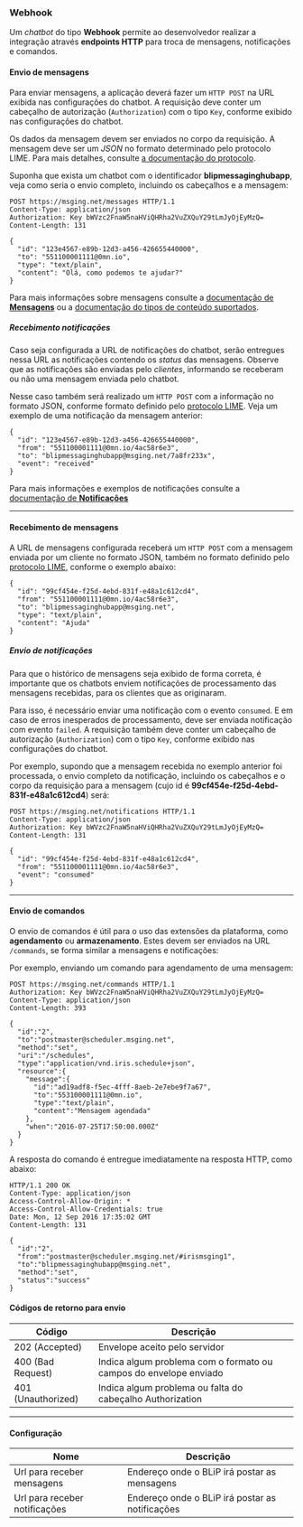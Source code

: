 ### Webhook

Um *chatbot* do tipo **Webhook** permite ao desenvolvedor realizar a integração através **endpoints HTTP** para troca de mensagens, notificações e comandos.

#### Envio de mensagens

Para enviar mensagens, a aplicação deverá fazer um `HTTP POST` na URL exibida nas configurações do chatbot. A requisição deve conter um cabeçalho de autorização (`Authorization`) com o tipo `Key`, conforme exibido nas configurações do chatbot.

Os dados da mensagem devem ser enviados no corpo da requisição. A mensagem deve ser um *JSON* no formato determinado pelo protocolo LIME. Para mais detalhes, consulte [a documentação do protocolo](http://limeprotocol.org/#message).

Suponha que exista um chatbot com o identificador **blipmessaginghubapp**, veja como seria o envio completo, incluindo os cabeçalhos e a mensagem:
```
POST https://msging.net/messages HTTP/1.1
Content-Type: application/json
Authorization: Key bWVzc2FnaW5naHViQHRha2VuZXQuY29tLmJyOjEyMzQ=
Content-Length: 131

{
  "id": "123e4567-e89b-12d3-a456-426655440000",
  "to": "551100001111@0mn.io",
  "type": "text/plain",
  "content": "Olá, como podemos te ajudar?"
}
```
Para mais informações sobre mensagens consulte a [documentação de **Mensagens**](.#/docs/concepts/messages) ou a [documentação do tipos de conteúdo suportados](.#/docs/content-types).

##### Recebimento notificações
Caso seja configurada a URL de notificações do chatbot, serão entregues nessa URL as notificações contendo os _status_ das mensagens. Observe que as notificações são enviadas pelo *clientes*, informando se receberam ou não uma mensagem enviada pelo chatbot.

Nesse caso também será realizado um `HTTP POST` com a informação no formato JSON, conforme formato definido pelo [protocolo LIME](http://limeprotocol.org/#notification). Veja um exemplo de uma notificação da mensagem anterior:
```
{
  "id": "123e4567-e89b-12d3-a456-426655440000",
  "from": "551100001111@0mn.io/4ac58r6e3",
  "to": "blipmessaginghubapp@msging.net/7a8fr233x",
  "event": "received"
}
```
Para mais informações e exemplos de notificações consulte a [documentação de **Notificações**](.#/docs/concepts/notifications)

---

#### Recebimento de mensagens

A URL de mensagens configurada receberá um `HTTP POST` com a mensagem enviada por um cliente no formato JSON, também no formato definido pelo [protocolo LIME](http://limeprotocol.org/#message), conforme o exemplo abaixo:
```
{
  "id": "99cf454e-f25d-4ebd-831f-e48a1c612cd4",
  "from": "551100001111@0mn.io/4ac58r6e3",
  "to": "blipmessaginghubapp@msging.net",
  "type": "text/plain",
  "content": "Ajuda"
}
```

##### Envio de notificações

Para que o histórico de mensagens seja exibido de forma correta, é importante que os chatbots enviem notificações de processamento das mensagens recebidas, para os clientes que as originaram. 

Para isso, é necessário enviar uma notificação com o evento `consumed`. E em caso de erros inesperados de processamento, deve ser enviada notificação com evento `failed`. A requisição também deve conter um cabeçalho de autorização (`Authorization`) com o tipo `Key`, conforme exibido nas configurações do chatbot.

Por exemplo, supondo que a mensagem recebida no exemplo anterior foi processada, o envio completo da notificação, incluindo os cabeçalhos e o corpo da requisição para a mensagem (cujo id é **99cf454e-f25d-4ebd-831f-e48a1c612cd4**) será:
```
POST https://msging.net/notifications HTTP/1.1
Content-Type: application/json
Authorization: Key bWVzc2FnaW5naHViQHRha2VuZXQuY29tLmJyOjEyMzQ=
Content-Length: 131

{
  "id": "99cf454e-f25d-4ebd-831f-e48a1c612cd4",
  "from": "551100001111@0mn.io/4ac58r6e3",
  "event": "consumed"
}
```

---

#### Envio de comandos

O envio de comandos é útil para o uso das extensões da plataforma, como **agendamento** ou **armazenamento**. Estes devem ser enviados na URL `/commands`, se forma similar a mensagens e notificações:

Por exemplo, enviando um comando para agendamento de uma mensagem:

```
POST https://msging.net/commands HTTP/1.1
Authorization: Key bWVzc2FnaW5naHViQHRha2VuZXQuY29tLmJyOjEyMzQ=
Content-Type: application/json
Content-Length: 393

{  
  "id":"2",
  "to":"postmaster@scheduler.msging.net",
  "method":"set",
  "uri":"/schedules",
  "type":"application/vnd.iris.schedule+json",
  "resource":{  
    "message":{  
      "id":"ad19adf8-f5ec-4fff-8aeb-2e7ebe9f7a67",
      "to":"553100001111@0mn.io",
      "type":"text/plain",
      "content":"Mensagem agendada"
    },
    "when":"2016-07-25T17:50:00.000Z"
  }
}
```

A resposta do comando é entregue imediatamente na resposta HTTP, como abaixo:

```
HTTP/1.1 200 OK
Content-Type: application/json
Access-Control-Allow-Origin: *
Access-Control-Allow-Credentials: true
Date: Mon, 12 Sep 2016 17:35:02 GMT
Content-Length: 131

{  
  "id":"2",
  "from":"postmaster@scheduler.msging.net/#irismsging1",
  "to":"blipmessaginghubapp@msging.net",
  "method":"set",
  "status":"success"
}

```
#### Códigos de retorno para envio

| Código              | Descrição                                                                               |
|---------------------|-----------------------------------------------------------------------------------------|
| 202 (Accepted)      | Envelope aceito pelo servidor                                                           |
| 400 (Bad Request)   | Indica algum problema com o formato ou campos do envelope enviado                       |
| 401 (Unauthorized)  | Indica algum problema ou falta do cabeçalho Authorization                               |

---

#### Configuração

| Nome                          | Descrição                                                                     |
|-------------------------------|-------------------------------------------------------------------------------|
| Url para receber mensagens    | Endereço onde o BLiP irá postar as mensagens                                  |
| Url para receber notificações | Endereço onde o BLiP irá postar as notificações                               |
